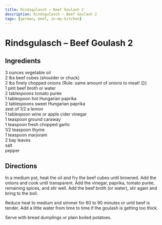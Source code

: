 ```yaml
---
title: Rindsgulasch – Beef Goulash 2
description: Rindsgulasch – Beef Goulash 2
tags: [german, beef, in-my-kitchen]
---
```


# Rindsgulasch – Beef Goulash 2

## Ingredients
3 ounces vegetable oil  
2 lbs beef cubes (shoulder or chuck)  
2 lbs finely chopped onions (Rule: same amount of onions to meat! 😉)  
1 pint beef broth or water  
2 tablespoons tomato purée  
1 tablespoon hot Hungarian paprika  
2 tablespoons sweet Hungarian paprika  
zest of 1/2 a lemon  
1 tablespoon wine or apple cider vinegar  
1 teaspoon ground caraway  
1 teaspoon fresh chopped garlic  
1/2 teaspoon thyme  
1 teaspoon marjoram  
2 bay leaves  
salt  
pepper

## Directions
In a medium pot, heat the oil and fry the beef cubes until browned. Add the onions and cook until transparent. Add the vinegar, paprika, tomato purée, remaining spices, and stir well. Add the beef broth (or water), stir again and bring to the boil.

Reduce heat to medium and simmer for 60 to 90 minutes or until beef is tender. Add a little water from time to time if the goulash is getting too thick.

Serve with bread dumplings or plain boiled potatoes.